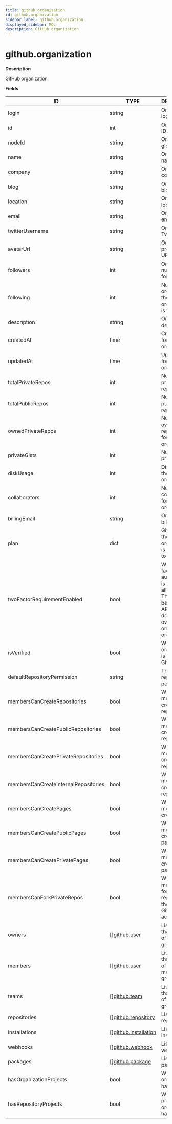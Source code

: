 ```yaml
---
title: github.organization
id: github.organization
sidebar_label: github.organization
displayed_sidebar: MQL
description: GitHub organization
---
```


# github.organization

**Description**

GitHub organization

**Fields**

| ID                                   | TYPE                                                    | DESCRIPTION                                                                                                                                             |
| ------------------------------------ | ------------------------------------------------------- | ------------------------------------------------------------------------------------------------------------------------------------------------------- |
| login                                | string                                                  | Organization login                                                                                                                                      |
| id                                   | int                                                     | Organization ID                                                                                                                                         |
| nodeId                               | string                                                  | Organization global node ID                                                                                                                             |
| name                                 | string                                                  | Organization name                                                                                                                                       |
| company                              | string                                                  | Organization company                                                                                                                                    |
| blog                                 | string                                                  | Organization blog                                                                                                                                       |
| location                             | string                                                  | Organization location                                                                                                                                   |
| email                                | string                                                  | Organization email                                                                                                                                      |
| twitterUsername                      | string                                                  | Organization Twitter handle                                                                                                                             |
| avatarUrl                            | string                                                  | Organization profile picture URL                                                                                                                        |
| followers                            | int                                                     | Organization's number of followers                                                                                                                      |
| following                            | int                                                     | Number of organizations the organization is following                                                                                                   |
| description                          | string                                                  | Organization description                                                                                                                                |
| createdAt                            | time                                                    | Create time for the organization                                                                                                                        |
| updatedAt                            | time                                                    | Update time for the organization                                                                                                                        |
| totalPrivateRepos                    | int                                                     | Number of private repositories                                                                                                                          |
| totalPublicRepos                     | int                                                     | Number of public repositories                                                                                                                           |
| ownedPrivateRepos                    | int                                                     | Number of owned private repositories for the organization                                                                                               |
| privateGists                         | int                                                     | Number of private gists                                                                                                                                 |
| diskUsage                            | int                                                     | Disk usage for the organization                                                                                                                         |
| collaborators                        | int                                                     | Number of collaborators for the organization                                                                                                            |
| billingEmail                         | string                                                  | Organization billing email                                                                                                                              |
| plan                                 | dict                                                    | GitHub plan the organization is subscribed to                                                                                                           |
| twoFactorRequirementEnabled          | bool                                                    | Whether two-factor authentication is required for all members. This value will be null if the API token does not have owner access on the organization. |
| isVerified                           | bool                                                    | Whether the organization is verified by GitHub                                                                                                          |
| defaultRepositoryPermission          | string                                                  | The default repository permission                                                                                                                       |
| membersCanCreateRepositories         | bool                                                    | Whether members can create repositories                                                                                                                 |
| membersCanCreatePublicRepositories   | bool                                                    | Whether members can create public repositories                                                                                                          |
| membersCanCreatePrivateRepositories  | bool                                                    | Whether members can create private repositories                                                                                                         |
| membersCanCreateInternalRepositories | bool                                                    | Whether members can create internal repositories                                                                                                        |
| membersCanCreatePages                | bool                                                    | Whether members can create pages                                                                                                                        |
| membersCanCreatePublicPages          | bool                                                    | Whether members can create public pages                                                                                                                 |
| membersCanCreatePrivatePages         | bool                                                    | Whether members can create private pages                                                                                                                |
| membersCanForkPrivateRepos           | bool                                                    | Whether members can fork private repositories to their own GitHub account                                                                               |
| owners                               | &#91;&#93;[github.user](github.user.md)                 | List of users that are part of the owners group                                                                                                         |
| members                              | &#91;&#93;[github.user](github.user.md)                 | List of users that are part of the members group                                                                                                        |
| teams                                | &#91;&#93;[github.team](github.team.md)                 | List of users that are part of the teams group                                                                                                          |
| repositories                         | &#91;&#93;[github.repository](github.repository.md)     | List of repositories                                                                                                                                    |
| installations                        | &#91;&#93;[github.installation](github.installation.md) | List of GitHub installations                                                                                                                            |
| webhooks                             | &#91;&#93;[github.webhook](github.webhook.md)           | List of webhooks                                                                                                                                        |
| packages                             | &#91;&#93;[github.package](github.package.md)           | List of packages                                                                                                                                        |
| hasOrganizationProjects              | bool                                                    | Whether the organization has projects                                                                                                                   |
| hasRepositoryProjects                | bool                                                    | Whether projects in the organization have projects                                                                                                      |
